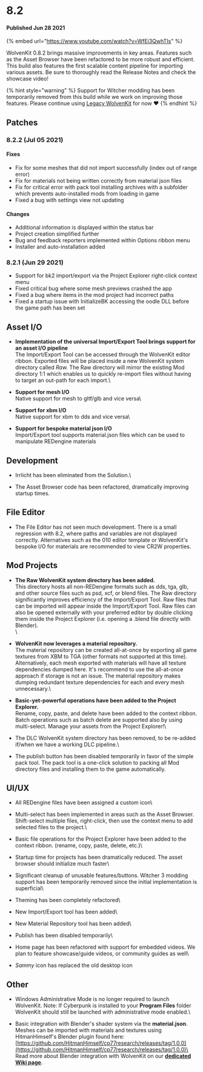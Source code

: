 # 8.2

#### Published Jun 28 2021

{% embed url="https://www.youtube.com/watch?v=WfEi3QwhTIs" %}

WolvenKit 0.8.2 brings massive improvements in key areas. Features such as the Asset Browser have been refactored to be more robust and efficient. This build also features the first scalable content pipeline for importing various assets. Be sure to thoroughly read the Release Notes and check the showcase video!

{% hint style="warning" %}
Support for Witcher modding has been temporarily removed from this build while we work on improving those features. Please continue using [Legacy WolvenKit](legacy.md) for now ❤️
{% endhint %}

## Patches

### 8.2.2 (Jul 05 2021)

#### Fixes

* Fix for some meshes that did not import successfully (index out of range error)
* Fix for materials not being written correctly from material json files
* Fix for critical error with pack tool installing archives with a subfolder which prevents auto-installed mods from loading in game
* Fixed a bug with settings view not updating

#### Changes

* Additional information is displayed within the status bar
* Project creation simplified further
* Bug and feedback reporters implemented within Options ribbon menu
* Installer and auto-installation added

### 8.2.1 (Jun 29 2021)

* Support for bk2 import/export via the Project Explorer right-click context menu
* Fixed critical bug where some mesh previews crashed the app
* Fixed a bug where items in the mod project had incorrect paths
* Fixed a startup issue with InitializeBK accessing the oodle DLL before the game path has been set

## Asset I/O

* **Implementation of the universal Import/Export Tool brings support for an asset I/O pipeline**\
  The Import/Export Tool can be accessed through the WolvenKit editor ribbon. Exported files will be placed inside a new WolvenKit system directory called _Raw._ The Raw directory will mirror the existing Mod directory 1:1 which enables us to quickly re-import files without having to target an out-path for each import.\

* **Support for mesh I/O**\
  Native support for mesh to gltf/glb and vice versa\

* **Support for xbm I/O**\
  Native support for xbm to dds and vice versa\

* **Support for bespoke material json I/O**\
  Import/Export tool supports material.json files which can be used to manipulate REDengine materials&#x20;

## Development

* Irrlicht has been eliminated from the Solution.\

* The Asset Browser code has been refactored, dramatically improving startup times.

## File Editor

* The File Editor has not seen much development. There is a small regression with 8.2, where paths and variables are not displayed correctly. Alternatives such as the 010 editor template or WolvenKit's bespoke I/O for materials are recommended to view CR2W properties.

## Mod Projects

* **The Raw WolvenKit system directory has been added.**\
  This directory hosts all non-REDengine formats such as dds, tga, glb, and other source files such as psd, xcf, or blend files. The Raw directory significantly improves efficiency of the Import/Export Tool. Raw files that can be imported will appear inside the Import/Export Tool. Raw files can also be opened externally with your preferred editor by double clicking them inside the Project Explorer (i.e. opening a .blend file directly with Blender).\
  \

* **WolvenKit now leverages a material repository.**\
  The material repository can be created all-at-once by exporting all game textures from XBM to TGA (other formats not supported at this time). Alternatively, each mesh exported with materials will have all texture dependencies dumped here. It's recommend to use the all-at-once approach if storage is not an issue. The material repository makes dumping redundant texture dependencies for each and every mesh unnecessary.\

* **Basic-yet-powerful operations have been added to the Project Explorer.**\
  Rename, copy, paste, and delete have been added to the context ribbon. Batch operations such as batch delete are supported also by using multi-select. Manage your assets from the Project Explorer!\

* The DLC WolvenKit system directory has been removed, to be re-added if/when we have a working DLC pipeline.\

* The publish button has been disabled temporarily in favor of the simple pack tool. The pack tool is a one-click solution to packing all Mod directory files and installing them to the game automatically.

## UI/UX

* All REDengine files have been assigned a custom icon\

* Multi-select has been implemented in areas such as the Asset Browser. Shift-select multiple files, right-click, then use the context menu to add selected files to the project.\

* Basic file operations for the Project Explorer have been added to the context ribbon. (rename, copy, paste, delete, etc.)\

* Startup time for projects has been dramatically reduced. The asset browser should initialize much faster\

* Significant cleanup of unusable features/buttons. Witcher 3 modding support has been temporarily removed since the initial implementation is superficial\

* Theming has been completely refactored\

* New Import/Export tool has been added\

* New Material Repository tool has been added\

* Publish has been disabled temporarily\

* Home page has been refactored with support for embedded videos. We plan to feature showcase/guide videos, or community guides as well\

* _Sammy_ icon has replaced the old desktop icon

## Other

* Windows Administrative Mode is no longer required to launch WolvenKit. Note: If Cyberpunk is installed to your **Program Files** folder WolvenKit should still be launched with administrative mode enabled.\

* Basic integration with Blender's shader system via the **material.json**. Meshes can be imported with materials and textures using HitmanHimself's Blender plugin found here:\
  [https://github.com/HitmanHimself/cp77research/releases/tag/1.0.0](https://github.com/HitmanHimself/cp77research/releases/tag/1.0.0)\
  \
  Read more about Blender integration with WolvenKit on our [**dedicated Wiki page**](../../wolvenkit-app/usage/blender-integration.md).
